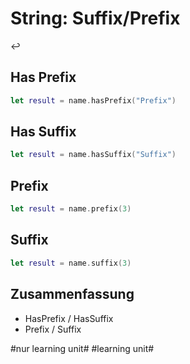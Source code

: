 # String: Suffix/Prefix
↩️

## Has Prefix

```swift
let result = name.hasPrefix("Prefix")
```

## Has Suffix

```swift
let result = name.hasSuffix("Suffix")
```

## Prefix

```swift
let result = name.prefix(3)
```


## Suffix

```swift
let result = name.suffix(3)
```

## Zusammenfassung
- HasPrefix / HasSuffix
- Prefix / Suffix


#nur learning unit# #learning unit#